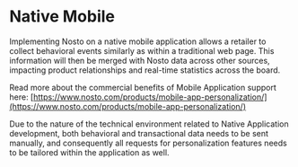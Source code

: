 # Native Mobile

Implementing Nosto on a native mobile application allows a retailer to collect behavioral events similarly as within a traditional web page. This information will then be merged with Nosto data across other sources, impacting product relationships and real-time statistics across the board.

Read more about the commercial benefits of Mobile Application support here: [https://www.nosto.com/products/mobile-app-personalization/](https://www.nosto.com/products/mobile-app-personalization/)

Due to the nature of the technical environment related to Native Application development, both behavioral and transactional data needs to be sent manually, and consequently all requests for personalization features needs to be tailored within the application as well.

